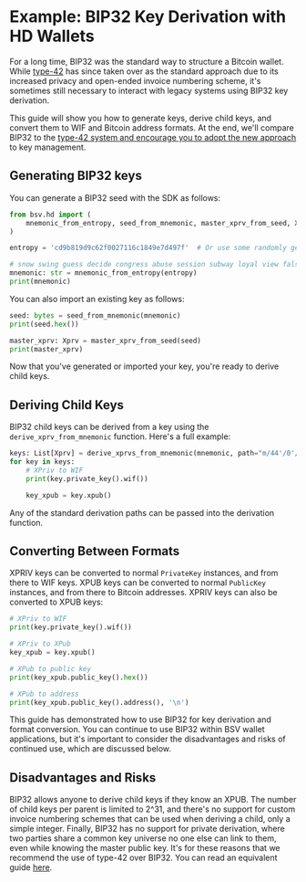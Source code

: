 # Example: BIP32 Key Derivation with HD Wallets

For a long time, BIP32 was the standard way to structure a Bitcoin wallet. While [type-42](EXAMPLE\_TYPE\_42.md) has since taken over as the standard approach due to its increased privacy and open-ended invoice numbering scheme, it's sometimes still necessary to interact with legacy systems using BIP32 key derivation.

This guide will show you how to generate keys, derive child keys, and convert them to WIF and Bitcoin address formats. At the end, we'll compare BIP32 to the [type-42 system and encourage you to adopt the new approach](EXAMPLE\_TYPE\_42.md) to key management.

## Generating BIP32 keys

You can generate a BIP32 seed with the SDK as follows:

```py
from bsv.hd import (
    mnemonic_from_entropy, seed_from_mnemonic, master_xprv_from_seed, Xprv, derive_xprvs_from_mnemonic
)

entropy = 'cd9b819d9c62f0027116c1849e7d497f'  # Or use some randomly generated string...

# snow swing guess decide congress abuse session subway loyal view false zebra
mnemonic: str = mnemonic_from_entropy(entropy)
print(mnemonic)
```

You can also import an existing key as follows:
```py
seed: bytes = seed_from_mnemonic(mnemonic)
print(seed.hex())

master_xprv: Xprv = master_xprv_from_seed(seed)
print(master_xprv)
```

Now that you've generated or imported your key, you're ready to derive child keys.

## Deriving Child Keys

BIP32 child keys can be derived from a key using the `derive_xprv_from_mnemonic` function. Here's a full example:

```py
keys: List[Xprv] = derive_xprvs_from_mnemonic(mnemonic, path="m/44'/0'/0'", change=1, index_start=0, index_end=5)
for key in keys:
    # XPriv to WIF
    print(key.private_key().wif())

    key_xpub = key.xpub()
```

Any of the standard derivation paths can be passed into the derivation function.

## Converting Between Formats

XPRIV keys can be converted to normal `PrivateKey` instances, and from there to WIF keys. XPUB keys can be converted to normal `PublicKey` instances, and from there to Bitcoin addresses. XPRIV keys can also be converted to XPUB keys:

```py
# XPriv to WIF
print(key.private_key().wif())

# XPriv to XPub
key_xpub = key.xpub()

# XPub to public key
print(key_xpub.public_key().hex())

# XPub to address
print(key_xpub.public_key().address(), '\n')
```

This guide has demonstrated how to use BIP32 for key derivation and format conversion. You can continue to use BIP32 within BSV wallet applications, but it's important to consider the disadvantages and risks of continued use, which are discussed below.

## Disadvantages and Risks

BIP32 allows anyone to derive child keys if they know an XPUB. The number of child keys per parent is limited to 2^31, and there's no support for custom invoice numbering schemes that can be used when deriving a child, only a simple integer. Finally, BIP32 has no support for private derivation, where two parties share a common key universe no one else can link to them, even while knowing the master public key. It's for these reasons that we recommend the use of type-42 over BIP32. You can read an equivalent guide [here](EXAMPLE\_TYPE\_42.md).
